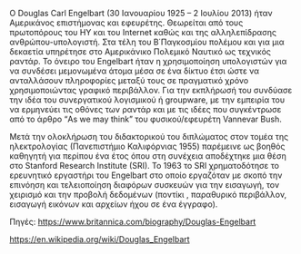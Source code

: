Ο Douglas Carl Engelbart (30 Ιανουαρίου 1925 – 2 Ιουλίου 2013) ήταν Αμερικάνος επιστήμονας και εφευρέτης. Θεωρείται από τους πρωτοπόρους του ΗΥ και του Internet καθώς και της αλληλεπίδρασης ανθρώπου-υπολογιστή. Στα τέλη του Β΄Παγκοσμίου πολέμου και για μια δεκαετία υπηρέτησε στο Αμερικάνικο Πολεμικό Ναυτικό ως τεχνικός ραντάρ. Το όνειρο του Engelbart ήταν η χρησιμοποίηση υπολογιστών για να συνδέσει μεμονωμένα άτομα μέσα σε ένα δίκτυο έτσι ώστε να ανταλλάσουν πληροφορίες μεταξύ τους σε πραγματικό χρόνο χρησιμοποιώντας γραφικό περιβάλλον. Για την εκπλήρωσή του συνδύασε την ιδέα του συνεργατικού λογισμικού ή groupware, με την εμπειρία του να ερμηνεύει τις οθόνες των ραντάρ και με τις ιδέες που συγκέντρωσε από το άρθρο “As we may think” του φυσικού/εφευρέτη Vannevar Bush.

Μετά την ολοκλήρωση του διδακτορικού του διπλώματος στον τομέα της ηλεκτρολογίας (Πανεπιστήμιο Καλιφόρνιας 1955) παρέμεινε ως βοηθός καθηγητή για περίπου ένα έτος όπου στη συνέχεια αποδέχτηκε μια θέση στο Stanford Research Institute (SRI). Το 1963 το SRI χρηματοδότησε το ερευνητικό εργαστήρι του Engelbart στο οποίο εργαζόταν με σκοπό την επινόηση και τελειοποίηση διαφόρων συσκευών για την εισαγωγή, τον χειρισμό και την προβολή δεδομένων (ποντίκι , παραθυρικό περιβάλλον, εισαγωγή εικόνων και αρχείων ήχου σε ένα έγγραφο).

Πηγές: https://www.britannica.com/biography/Douglas-Engelbart 

https://en.wikipedia.org/wiki/Douglas_Engelbart
